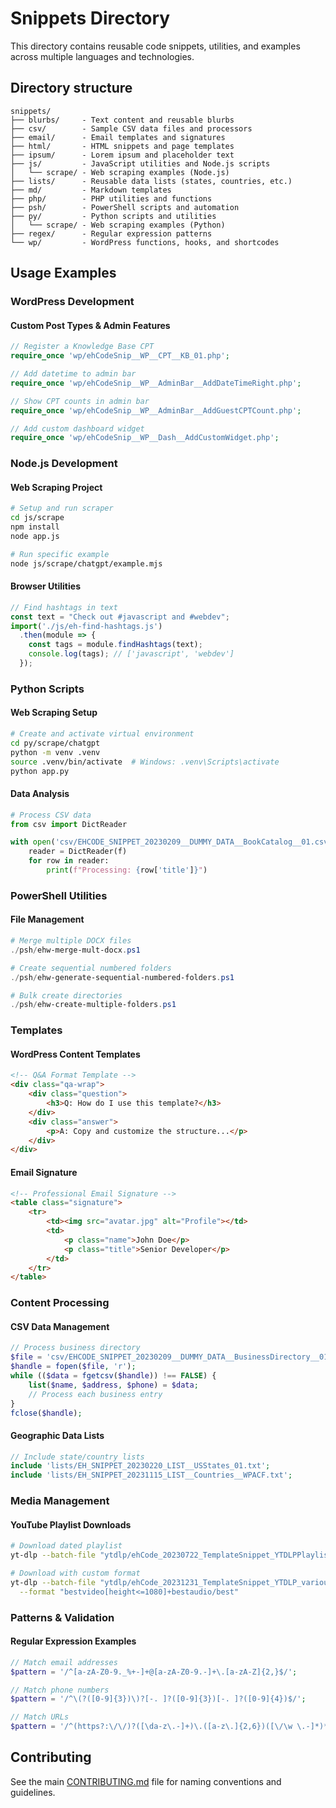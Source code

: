 # Snippets Directory

This directory contains reusable code snippets, utilities, and examples across multiple languages and technologies.

## Directory structure

```text
snippets/
├── blurbs/     - Text content and reusable blurbs
├── csv/        - Sample CSV data files and processors
├── email/      - Email templates and signatures
├── html/       - HTML snippets and page templates
├── ipsum/      - Lorem ipsum and placeholder text
├── js/         - JavaScript utilities and Node.js scripts
│   └── scrape/ - Web scraping examples (Node.js)
├── lists/      - Reusable data lists (states, countries, etc.)
├── md/         - Markdown templates
├── php/        - PHP utilities and functions
├── psh/        - PowerShell scripts and automation
├── py/         - Python scripts and utilities
│   └── scrape/ - Web scraping examples (Python)
├── regex/      - Regular expression patterns
└── wp/         - WordPress functions, hooks, and shortcodes
```

## Usage Examples

### WordPress Development

#### Custom Post Types & Admin Features

```php
// Register a Knowledge Base CPT
require_once 'wp/ehCodeSnip__WP__CPT__KB_01.php';

// Add datetime to admin bar
require_once 'wp/ehCodeSnip__WP__AdminBar__AddDateTimeRight.php';

// Show CPT counts in admin bar
require_once 'wp/ehCodeSnip__WP__AdminBar__AddGuestCPTCount.php';

// Add custom dashboard widget
require_once 'wp/ehCodeSnip__WP__Dash__AddCustomWidget.php';
```

### Node.js Development

#### Web Scraping Project

```bash
# Setup and run scraper
cd js/scrape
npm install
node app.js

# Run specific example
node js/scrape/chatgpt/example.mjs
```

#### Browser Utilities

```javascript
// Find hashtags in text
const text = "Check out #javascript and #webdev";
import('./js/eh-find-hashtags.js')
  .then(module => {
    const tags = module.findHashtags(text);
    console.log(tags); // ['javascript', 'webdev']
  });
```

### Python Scripts

#### Web Scraping Setup

```bash
# Create and activate virtual environment
cd py/scrape/chatgpt
python -m venv .venv
source .venv/bin/activate  # Windows: .venv\Scripts\activate
python app.py
```

#### Data Analysis

```python
# Process CSV data
from csv import DictReader

with open('csv/EHCODE_SNIPPET_20230209__DUMMY_DATA__BookCatalog__01.csv') as f:
    reader = DictReader(f)
    for row in reader:
        print(f"Processing: {row['title']}")
```

### PowerShell Utilities

#### File Management

```powershell
# Merge multiple DOCX files
./psh/ehw-merge-mult-docx.ps1

# Create sequential numbered folders
./psh/ehw-generate-sequential-numbered-folders.ps1

# Bulk create directories
./psh/ehw-create-multiple-folders.ps1
```

### Templates

#### WordPress Content Templates

```html
<!-- Q&A Format Template -->
<div class="qa-wrap">
    <div class="question">
        <h3>Q: How do I use this template?</h3>
    </div>
    <div class="answer">
        <p>A: Copy and customize the structure...</p>
    </div>
</div>
```

#### Email Signature

```html
<!-- Professional Email Signature -->
<table class="signature">
    <tr>
        <td><img src="avatar.jpg" alt="Profile"></td>
        <td>
            <p class="name">John Doe</p>
            <p class="title">Senior Developer</p>
        </td>
    </tr>
</table>
```

### Content Processing

#### CSV Data Management

```php
// Process business directory
$file = 'csv/EHCODE_SNIPPET_20230209__DUMMY_DATA__BusinessDirectory__01.csv';
$handle = fopen($file, 'r');
while (($data = fgetcsv($handle)) !== FALSE) {
    list($name, $address, $phone) = $data;
    // Process each business entry
}
fclose($handle);
```

#### Geographic Data Lists

```php
// Include state/country lists
include 'lists/EH_SNIPPET_20230220_LIST__USStates_01.txt';
include 'lists/EH_SNIPPET_20231115_LIST__Countries__WPACF.txt';
```

### Media Management

#### YouTube Playlist Downloads

```bash
# Download dated playlist
yt-dlp --batch-file "ytdlp/ehCode_20230722_TemplateSnippet_YTDLPPlaylistList_01.txt"

# Download with custom format
yt-dlp --batch-file "ytdlp/ehCode_20231231_TemplateSnippet_YTDLP_various.txt" \
  --format "bestvideo[height<=1080]+bestaudio/best"
```

### Patterns & Validation

#### Regular Expression Examples

```php
// Match email addresses
$pattern = '/^[a-zA-Z0-9._%+-]+@[a-zA-Z0-9.-]+\.[a-zA-Z]{2,}$/';

// Match phone numbers
$pattern = '/^\(?([0-9]{3})\)?[-. ]?([0-9]{3})[-. ]?([0-9]{4})$/';

// Match URLs
$pattern = '/^(https?:\/\/)?([\da-z\.-]+)\.([a-z\.]{2,6})([\/\w \.-]*)*\/?$/';
```

## Contributing

See the main [CONTRIBUTING.md](../CONTRIBUTING.md) file for naming conventions and guidelines.